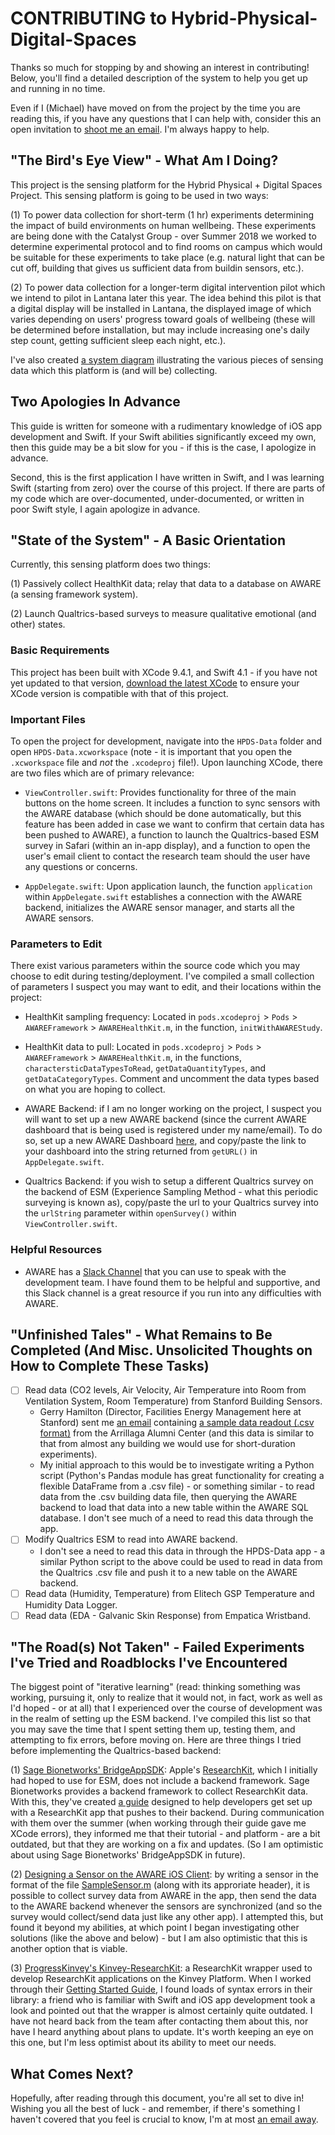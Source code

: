 # CONTRIBUTING to Hybrid-Physical-Digital-Spaces

Thanks so much for stopping by and showing an interest in contributing! Below, you'll find a detailed description of the system to help you get up and running in no time.

Even if I (Michael) have moved on from the project by the time you are reading this, if you have any questions that I can help with, consider this an open invitation to [shoot me an email](mailto:coopermj@stanford.edu). I'm always happy to help.

## "The Bird's Eye View" - What Am I Doing?

This project is the sensing platform for the Hybrid Physical + Digital Spaces Project. This sensing platform is going to be used in two ways:

(1) To power data collection for short-term (1 hr) experiments determining the impact of build environments on human wellbeing. These experiments are being done with the Catalyst Group - over Summer 2018 we worked to determine experimental protocol and to find rooms on campus which would be suitable for these experiments to take place (e.g. natural light that can be cut off, building that gives us sufficient data from buildin sensors, etc.).

(2) To power data collection for a longer-term digital intervention pilot which we intend to pilot in Lantana later this year. The idea behind this pilot is that a digital display will be installed in Lantana, the displayed image of which varies depending on users' progress toward goals of wellbeing (these will be determined before installation, but may include increasing one's daily step count, getting sufficient sleep each night, etc.).

I've also created [a system diagram](https://docs.google.com/presentation/d/1LOPQ9DrceVtQM-4Q3sGZyE6UcYlD4UMBH01ypuS9-ck/edit?usp=sharing) illustrating the various pieces of sensing data which this platform is (and will be) collecting.

## Two Apologies In Advance

This guide is written for someone with a rudimentary knowledge of iOS app development and Swift. If your Swift abilities significantly exceed my own, then this guide may be a bit slow for you - if this is the case, I apologize in advance.

Second, this is the first application I have written in Swift, and I was learning Swift (starting from zero) over the course of this project. If there are parts of my code which are over-documented, under-documented, or written in poor Swift style, I again apologize in advance.

## "State of the System" - A Basic Orientation

Currently, this sensing platform does two things:

(1) Passively collect HealthKit data; relay that data to a database on AWARE (a sensing framework system).

(2) Launch Qualtrics-based surveys to measure qualitative emotional (and other) states.

### Basic Requirements

This project has been built with XCode 9.4.1, and Swift 4.1 - if you have not yet updated to that version, [download the latest XCode](https://developer.apple.com/xcode/downloads/) to ensure your XCode version is compatible with that of this project.

### Important Files

To open the project for development, navigate into the `HPDS-Data` folder and open `HPDS-Data.xcworkspace` (note - it is important that you open the `.xcworkspace` file and _not_ the `.xcodeproj` file!). Upon launching XCode, there are two files which are of primary relevance:

- `ViewController.swift`: Provides functionality for three of the main buttons on the home screen. It includes a function to sync sensors with the AWARE database (which should be done automatically, but this feature has been added in case we want to confirm that certain data has been pushed to AWARE), a function to launch the Qualtrics-based ESM survey in Safari (within an in-app display), and a function to open the user's email client to contact the research team should the user have any questions or concerns.

- `AppDelegate.swift`: Upon application launch, the function `application` within `AppDelegate.swift` establishes a connection with the AWARE backend, initializes the AWARE sensor manager, and starts all the AWARE sensors.

### Parameters to Edit

There exist various parameters within the source code which you may choose to edit during testing/deployment. I've compiled a small collection of parameters I suspect you may want to edit, and their locations within the project:

- HealthKit sampling frequency: Located in `pods.xcodeproj` > `Pods` > `AWAREFramework` > `AWAREHealthKit.m`, in the function, `initWithAWAREStudy`.

- HealthKit data to pull: Located in `pods.xcodeproj` > `Pods` > `AWAREFramework` > `AWAREHealthKit.m`, in the functions, `charactersticDataTypesToRead`, `getDataQuantityTypes`, and `getDataCategoryTypes`. Comment and uncomment the data types based on what you are hoping to collect.

- AWARE Backend: if I am no longer working on the project, I suspect you will want to set up a new AWARE backend (since the current AWARE dashboard that is being used is registered under my name/email). To do so, set up a new AWARE Dashboard [here](http://www.awareframework.com), and copy/paste the link to your dashboard into the string returned from `getURL()` in `AppDelegate.swift`.

- Qualtrics Backend: if you wish to setup a different Qualtrics survey on the backend of ESM (Experience Sampling Method - what this periodic surveying is known as), copy/paste the url to your Qualtrics survey into the `urlString` parameter within `openSurvey()` within `ViewController.swift`.

### Helpful Resources

- AWARE has a [Slack Channel](http://www.awareframework.com:3000) that you can use to speak with the development team. I have found them to be helpful and supportive, and this Slack channel is a great resource if you run into any difficulties with AWARE.

## "Unfinished Tales" - What Remains to Be Completed (And Misc. Unsolicited Thoughts on How to Complete These Tasks)

- [ ] Read data (CO2 levels, Air Velocity, Air Temperature into Room from Ventilation System, Room Temperature) from Stanford Building Sensors.
	- Gerry Hamilton (Director, Facilities Energy Management here at Stanford) sent me [an email](https://drive.google.com/file/d/1ukx_KIGBWKWfiGk27PwvcqRQ-dvpJzpI/view?usp=sharing) containing [a sample data readout (.csv format)](https://drive.google.com/open?id=1ba-C1rVjnYvx8Fmq04Aau6OSlyy4ayrA) from the Arrillaga Alumni Center (and this data is similar to that from almost any building we would use for short-duration experiments).
	- My initial approach to this would be to investigate writing a Python script (Python's Pandas module has great functionality for creating a flexible DataFrame from a .csv file) - or something similar - to read data from the .csv building data file, then querying the AWARE backend to load that data into a new table within the AWARE SQL database. I don't see much of a need to read this data through the app.
- [ ] Modify Qualtrics ESM to read into AWARE backend.
	- I don't see a need to read this data in through the HPDS-Data app - a similar Python script to the above could be used to read in data from the Qualtrics .csv file and push it to a new table on the AWARE backend.
- [ ] Read data (Humidity, Temperature) from Elitech GSP Temperature and Humidity Data Logger.
- [ ] Read data (EDA - Galvanic Skin Response) from Empatica Wristband.

## "The Road(s) Not Taken" - Failed Experiments I've Tried and Roadblocks I've Encountered

The biggest point of "iterative learning" (read: thinking something was working, pursuing it, only to realize that it would not, in fact, work as well as I'd hoped - or at all) that I experienced over the course of development was in the realm of setting up the ESM backend. I've compiled this list so that you may save the time that I spent setting them up, testing them, and attempting to fix errors, before moving on. Here are three things I tried before implementing the Qualtrics-based backend:

(1) [Sage Bionetworks' BridgeAppSDK](https://github.com/Sage-Bionetworks/BridgeAppSDK): Apple's [ResearchKit](), which I initially had hoped to use for ESM, does not include a backend framework. Sage Bionetworks provides a backend framework to collect ResearchKit data. With this, they've created [a guide](https://developer.sagebridge.org/articles/ios_get_started.html) designed to help developers get set up with a ResearchKit app that pushes to their backend. During communication with them over the summer (when working through their guide gave me XCode errors), they informed me that their tutorial - and platform - are a bit outdated, but that they are working on a fix and updates. (So I am optimistic about using Sage Bionetworks' BridgeAppSDK in future).

(2) [Designing a Sensor on the AWARE iOS Client](https://github.com/tetujin/aware-client-ios): by writing a sensor in the format of the file [SampleSensor.m](https://github.com/tetujin/AWAREFramework-iOS/blob/master/Example/AWAREFramework/SampleSensor.m) (along with its approriate header), it is possible to collect survey data from AWARE in the app, then send the data to the AWARE backend whenever the sensors are synchronized (and so the survey would collect/send data just like any other app). I attempted this, but found it beyond my abilities, at which point I began investigating other solutions (like the above and below) - but I am also optimistic that this is another option that is viable.

(3) [ProgressKinvey's Kinvey-ResearchKit](https://github.com/Kinvey/kinvey-researchkit): a ResearchKit wrapper used to develop ResearchKit applications on the Kinvey Platform. When I worked through their [Getting Started Guide](https://devcenter.kinvey.com/ios/guides/getting-started), I found loads of syntax errors in their library: a friend who is familiar with Swift and iOS app development took a look and pointed out that the wrapper is almost certainly quite outdated. I have not heard back from the team after contacting them about this, nor have I heard anything about plans to update. It's worth keeping an eye on this one, but I'm less optimist about its ability to meet our needs.

## What Comes Next?

Hopefully, after reading through this document, you're all set to dive in! Wishing you all the best of luck - and remember, if there's something I haven't covered that you feel is crucial to know, I'm at most [an email away](mailto:coopermj@stanford.edu).





